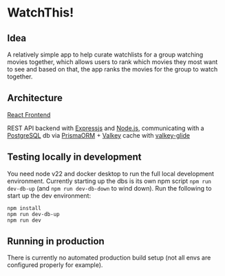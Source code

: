 # WatchThis!

## Idea

A relatively simple app to help curate watchlists for a group watching movies together, which allows users to rank which movies they most want to see and based on that, the app ranks the movies for the group to watch together.

## Architecture

[React Frontend](https://github.com/pekkoeskola/watch-this-frontend-web)

REST API backend with [Expressjs](https://expressjs.com/) and [Node.js](https://nodejs.org/en), communicating with a [PostgreSQL](https://www.postgresql.org/) db via [PrismaORM](https://www.prisma.io/) + [Valkey](https://github.com/valkey-io/valkey) cache with [valkey-glide](https://github.com/valkey-io/valkey-glide)

## Testing locally in development

You need node v22 and docker desktop to run the full local development environment. Currently starting up the dbs is its own npm script `npm run dev-db-up` (and `npm run dev-db-down` to wind down). 
Run the following to start up the dev environment:
```
npm install
npm run dev-db-up
npm run dev
```

## Running in production

There is currently no automated production build setup (not all envs are configured properly for example).
